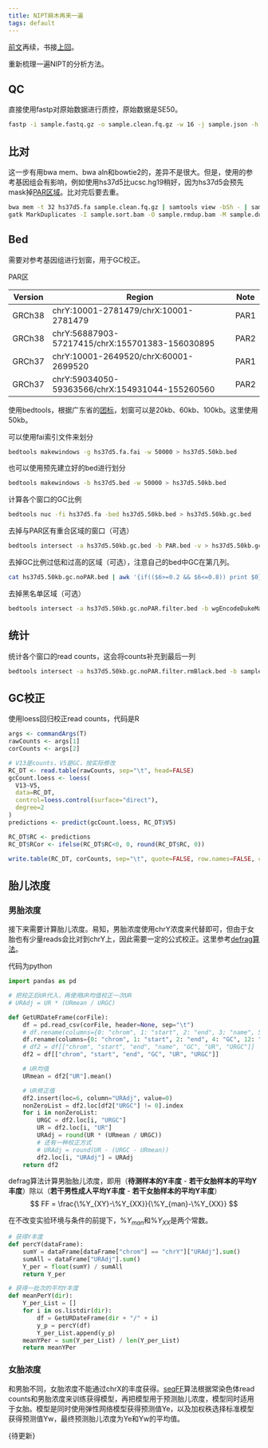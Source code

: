 ```yaml
---
title: NIPT麻木再来一遍
tags: default
---
```


[前文](https://pzweuj.github.io/2019/03/20/NIPT.html)再续，书接[上回](https://pzweuj.github.io/2021/12/02/NIPT.html)。

重新梳理一遍NIPT的分析方法。

## QC
直接使用fastp对原始数据进行质控，原始数据是SE50。
```bash
fastp -i sample.fastq.gz -o sample.clean.fq.gz -w 16 -j sample.json -h sample.html
```

## 比对
这一步有用bwa mem、bwa aln和bowtie2的，差异不是很大。但是，使用的参考基因组会有影响，例如使用hs37d5比ucsc.hg19稍好，因为hs37d5会预先mask掉[PAR区域](https://en.wikipedia.org/wiki/Pseudoautosomal_region)。比对完后要去重。


```bash
bwa mem -t 32 hs37d5.fa sample.clean.fq.gz | samtools view -bSh - | samtools sort -@ 32 - -o sample.sort.bam
gatk MarkDuplicates -I sample.sort.bam -O sample.rmdup.bam -M sample.dups.txt --REMOVE_DUPLICATES true
```

## Bed
需要对参考基因组进行划窗，用于GC校正。

PAR区

| Version | Region                                          | Note |
| ------- | ----------------------------------------------- | ---- |
| GRCh38  | chrY:10001-2781479/chrX:10001-2781479           | PAR1 |
| GRCh38  | chrY:56887903-57217415/chrX:155701383-156030895 | PAR2 |
| GRCh37  | chrY:10001-2649520/chrX:60001-2699520           | PAR1 |
| GRCh37  | chrY:59034050-59363566/chrX:154931044-155260560 | PAR2 |


使用bedtools，根据广东省的[团标](https://www.genomics.cn/uploadfiles/2021/03/20210311112658087.pdf)，划窗可以是20kb、60kb、100kb。这里使用50kb。

可以使用fai索引文件来划分
```bash
bedtools makewindows -g hs37d5.fa.fai -w 50000 > hs37d5.50kb.bed
```

也可以使用预先建立好的bed进行划分
```bash
bedtools makewindows -b hs37d5.bed -w 50000 > hs37d5.50kb.bed
```

计算各个窗口的GC比例
```bash
bedtools nuc -fi hs37d5.fa -bed hs37d5.50kb.bed > hs37d5.50kb.gc.bed

```

去掉与PAR区有重合区域的窗口（可选）
```bash
bedtools intersect -a hs37d5.50kb.gc.bed -b PAR.bed -v > hs37d5.50kb.gc.noPAR.bed
```

去掉GC比例过低和过高的区域（可选），注意自己的bed中GC在第几列。
```bash
cat hs37d5.50kb.gc.noPAR.bed | awk '{if(($6>=0.2 && $6<=0.8)) print $0}' > hs37d5.50kb.gc.noPAR.filter.bed
```

去掉黑名单区域（可选）
```bash
bedtools intersect -a hs37d5.50kb.gc.noPAR.filter.bed -b wgEncodeDukeMapabilityRegionsExcludable.bed > hs37d5.50kb.gc.noPAR.filter.rmBlack.bed
```

## 统计
统计各个窗口的read counts，这会将counts补充到最后一列

```bash
bedtools intersect -a hs37d5.50kb.gc.noPAR.filter.rmBlack.bed -b sample.rmdup.bam -c -wa > sample.counts.txt
```

## GC校正
使用loess回归校正read counts，代码是R

```R
args <- commandArgs(T)
rawCounts <- args[1]
corCounts <- args[2]

# V13是counts，V5是GC，按实际修改
RC_DT <- read.table(rawCounts, sep="\t", head=FALSE)
gcCount.loess <- loess(
  V13~V5,
  data=RC_DT,
  control=loess.control(surface="direct"),
  degree=2
)
predictions <- predict(gcCount.loess, RC_DT$V5)

RC_DT$RC <- predictions
RC_DT$RCor <- ifelse(RC_DT$RC<0, 0, round(RC_DT$RC, 0))

write.table(RC_DT, corCounts, sep="\t", quote=FALSE, row.names=FALSE, col.names=FALSE)
```

## 胎儿浓度
### 男胎浓度
接下来需要计算胎儿浓度。易知，男胎浓度使用chrY浓度来代替即可，但由于女胎也有少量reads会比对到chrY上，因此需要一定的公式校正。这里参考[defrag算法](https://github.com/dridk/ion-wisecondor/blob/master/wisecondor/defrag.py)。

代码为python
```python
import pandas as pd

# 把校正后UR代入，再使用UR均值校正一次UR
# URAdj = UR * (URmean / URGC)

def GetURDateFrame(corFile):
    df = pd.read_csv(corFile, header=None, sep="\t")
    # df.rename(columns={0: "chrom", 1: "start", 2: "end", 3: "name", 5: "GC", 13: "UR", 15: "URGC"}, inplace=True)
    df.rename(columns={0: "chrom", 1: "start", 2: "end", 4: "GC", 12: "UR", 14: "URGC"}, inplace=True)
    # df2 = df[["chrom", "start", "end", "name", "GC", "UR", "URGC"]]
    df2 = df[["chrom", "start", "end", "GC", "UR", "URGC"]]

    # UR均值
    URmean = df2["UR"].mean()

    # UR修正值
    df2.insert(loc=6, column="URAdj", value=0)
    nonZeroList = df2.loc[df2["URGC"] != 0].index
    for i in nonZeroList:
        URGC = df2.loc[i, "URGC"]
        UR = df2.loc[i, "UR"]
        URAdj = round(UR * (URmean / URGC))
        # 还有一种校正方式
        # URAdj = round(UR - (URGC - URmean))
        df2.loc[i, "URAdj"] = URAdj
    return df2
```

defrag算法计算男胎胎儿浓度，即用（**待测样本的Y丰度** - **若干女胎样本的平均Y丰度**）除以（**若干男性成人平均Y丰度** - **若干女胎样本的平均Y丰度**）
$$
FF = \frac{\%Y_{XY}-\%Y_{XX}}{\%Y_{man}-\%Y_{XX}}
$$



在不改变实验环境与条件的前提下，$\%Y_{man}$和$\%Y_{XX}$是两个常数。

```python
# 获得Y丰度
def percY(dataFrame):
    sumY = dataFrame[dataFrame["chrom"] == "chrY"]["URAdj"].sum()
    sumAll = dataFrame["URAdj"].sum()
    Y_per = float(sumY) / sumAll
    return Y_per

# 获得一批次的平均Y丰度
def meanPerY(dir):
    Y_per_List = []
    for i in os.listdir(dir):
        df = GetURDateFrame(dir + "/" + i)
        y_p = percY(df)
        Y_per_List.append(y_p)
    meanYPer = sum(Y_per_List) / len(Y_per_List)
    return meanYPer
```

### 女胎浓度
和男胎不同，女胎浓度不能通过chrX的丰度获得。[seqFF](https://pubmed.ncbi.nlm.nih.gov/25967380/)算法根据常染色体read counts和男胎浓度来训练获得模型，再把模型用于预测胎儿浓度，模型同时适用于女胎。模型是同时使用弹性网络模型获得预测值Ye，以及加权秩选择标准模型获得预测值Yw，最终预测胎儿浓度为Ye和Yw的平均值。


{待更新}








